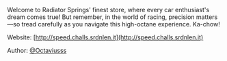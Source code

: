 Welcome to Radiator Springs' finest store, where every car enthusiast's dream comes true! But remember, in the world of racing, precision matters—so tread carefully as you navigate this high-octane experience. Ka-chow!

Website: [http://speed.challs.srdnlen.it](http://speed.challs.srdnlen.it)

Author: [@Octaviusss](https://github.com/Octaviusss)
